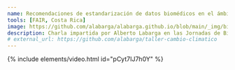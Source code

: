 ```yaml
---
name: Recomendaciones de estandarización de datos biomédicos en el ámbito de la bioinformática clínica
tools: [FAIR, Costa Rica]
image: https://github.com/alabarga/alabarga.github.io/blob/main/_img/bioinfo_cr.png?raw=true
description: Charla impartida por Alberto Labarga en las Jornadas de Bioinformática Clínica de Costa Rica 2023
# external_url: https://github.com/alabarga/taller-cambio-climatico
---
```


{% include elements/video.html id="pCyt7IJ7h0Y" %}
